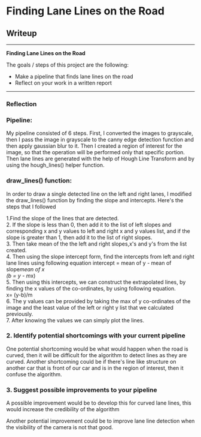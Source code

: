 # **Finding Lane Lines on the Road** 

## Writeup 


---

**Finding Lane Lines on the Road**

The goals / steps of this project are the following:
* Make a pipeline that finds lane lines on the road
* Reflect on your work in a written report


[//]: # (Image References)

[image1]: /test_images_output/output_whiteCarLaneSwitch.jpg "Output"

---

### Reflection

### Pipeline:

My pipeline consisted of 6 steps. First, I converted the images to grayscale, then I pass the image in grayscale to the canny edge detection function and then apply gaussian blur to it. Then I created a region of interest for the image, so that the operation will be performed only that specific portion. Then lane lines are generated with the help of Hough Line Transform and by using the hough_lines() helper function.


### draw_lines() function:
In order to draw a single detected line on the left and right lanes, I modified the draw_lines() function by finding the slope and intercepts. Here's the steps that I followed

1.Find the slope of the lines that are detected. <br/>
2. If the slope is less than 0, then add it to the list of left slopes and corresponding x and y values to left and right x and y values list, and if the slope is greater than 1, then add it to the list of right slopes.<br/>
3. Then take mean of the the left and right slopes,x's and y's from the list created.<br/>
4. Then using the slope intercept form, find the intercepts from left and right lane lines using following equation
intercept = mean of y - mean of slope*mean of x<br/>
(b = y - m*x) <br/>
5. Then using this intercepts, we can construct the extrapolated lines, by finding the x values of the co-ordinates, by using following equation. <br/>
x= (y-b)/m <br/>
6. The y values can be provided by taking the max of y co-ordinates of the image and the least value of the left or right y list that we calculated previously. <br/>
7. After knowing the values we can simply plot the lines. <br/>




### 2. Identify potential shortcomings with your current pipeline


One potential shortcoming would be what would happen when the road is curved, then it will be difficult for the algorithm to detect lines as they are curved.
Another shortcoming could be if there's line like structure on another car that is front of our car and is in the region of interest, then it confuse the algorithm.


### 3. Suggest possible improvements to your pipeline

A possible improvement would be to develop this for curved lane lines, this would increase the credibility of the algorithm

Another potential improvement could be to improve lane line detection when the visibility of the camera is not that good.
